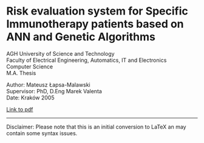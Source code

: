 # Risk evaluation system for Specific Immunotherapy patients based on ANN and Genetic Algorithms
AGH University of Science and Technology  
Faculty of Electrical Engineering, Automatics, IT and Electronics  
Computer Science  
M.A. Thesis

Author: Mateusz Łapsa-Malawski  
Supervisor: PhD, D.Eng Marek Valenta  
Date: Kraków 2005

[Link to pdf](https://raw.github.com/munhitsu/sit-risk/master/doc/main.pdf)

---
Disclaimer: Please note that this is an initial conversion to LaTeX an may contain some syntax issues.
